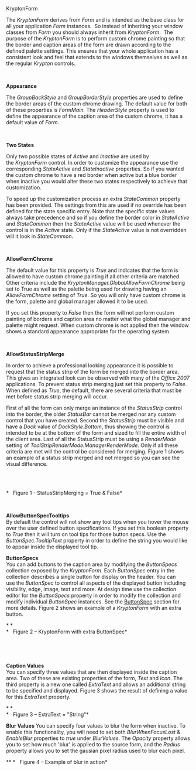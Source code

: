 KryptonForm

The *KryptonForm* derives from *Form* and is intended as the base class for all
your application *Form* instances.  So instead of inheriting your window classes
from *Form* you should always inherit from *KryptonForm*.  The purpose of the
*KryptonForm* is to perform custom chrome painting so that the border and
caption areas of the form are drawn according to the defined palette settings.
This ensures that your whole application has a consistent look and feel that
extends to the windows themselves as well as the regular *Krypton* controls.

 

**Appearance** 

The *GroupBackStyle* and *GroupBorderStyle* properties are used to define the
border areas of the custom chrome drawing. The default value for both of these
properties is *FormMain.* The *HeaderStyle* property is used to define the
appearance of the caption area of the custom chrome, it has a default value of
*Form*.

 

**Two States** 

Only two possible states of *Active* and *Inactive* are used by
the *KryptonForm* control. In order to customize the appearance use the
corresponding *StateActive* and *StateInactive* properties. So if you wanted the
custom chrome to have a red border when active but a blue border when inactive
you would alter these two states respectively to achieve that customization.

To speed up the customization process an extra *StateCommon* property has been
provided. The settings from this are used if no override has been defined for
the state specific entry. Note that the specific state values always take
precedence and so if you define the border color in *StateActive* and
*StateCommon* then the *StateActive* value will be used whenever the control is
in the *Active* state. Only if the *StateActive* value is not overridden will it
look in *StateCommon*.

 

**AllowFormChrome**

The default value for this property is *True* and indicates that the form is
allowed to have custom chrome painting if all other criteria are matched. Other
criteria include the *KryptonManager.GlobalAllowFormChrome* being set to True as
well as the palette being used for drawing having an *AllowFormChrome* setting
of *True*. So you will only have custom chrome is the form, palette and global
manager allowed it to be used.

If you set this property to *False* then the form will not perform custom
painting of borders and caption area no matter what the global manager and
palette might request. When custom chrome is not applied then the window shows a
standard appearance appropriate for the operating system.

 

**AllowStatusStripMerge**

In order to achieve a professional looking appearance it is possible to request
that the status strip of the form be merged into the border area. This gives an
integrated look can be observed with many of the *Office 2007* applications. To
prevent status strip merging just set this property to *False*. When defined as
*True*, the default, there are several criteria that must be met before status
strip merging will occur.

First of all the form can only merge an instance of the *StatusStrip* control
into the border, the older *StatusBar* cannot be merged nor any custom control
that you have created. Second the *StatusStrip* must be visible and have
a *Dock* value of *DockStyle.Bottom*, thus showing the control is intended to be
at the bottom of the form and sized to fill the entire width of the client area.
Last of all the StatusStrip must be using a *RenderMode* setting of
*ToolStripRenderMode.ManagerRenderMode*. Only if all these criteria are met will
the control be considered for merging. Figure 1 shows an example of a status
strip merged and not merged so you can see the visual difference.

 

   
*   Figure 1 - StatusStripMerging = True & False*

 

**AllowButtonSpecTooltips**  
By default the control will not show any tool tips when you hover the mouse over
the user defined button specifications. If you set this boolean property to
*True* then it will turn on tool tips for those button specs. Use the
*ButtonSpec.TooltipText* property in order to define the string you would like
to appear inside the displayed tool tip.  


**ButtonSpecs**  
You can add buttons to the caption area by modifying the *ButtonSpecs*
collection exposed by the *KryptonForm*. Each *ButtonSpec* entry in the
collection describes a single button for display on the header. You can use the
*ButtonSpec* to control all aspects of the displayed button including
visibility, edge, image, text and more. At design time use the collection editor
for the *ButtonSpecs* property in order to modify the collection and modify
individual *ButtonSpec* instances. See the [ButtonSpec](buttonspec.md) section for
more details. Figure 2 shows an example of a *KryptonForm* with an extra button.

* *  
*   Figure 2 – KryptonForm with extra ButtonSpec*

 

 

**Caption Values**  
You can specify three values that are then displayed inside the caption
area. Two of these are existing properties of the form, *Text* and *Icon*. The
third property is a new one called *ExtraText* and allows an additional string
to be specified and displayed. Figure 3 shows the result of defining a value for
this *ExtraText* property.  
  
* *  
*   Figure 3 – ExtraText = "String"*

**Blur Values**
You can specify four values to blur the form when inactive. To enable this functionality,
you will need to set both *BlurWhenFocusLost* & *EnableBlur* properties to *true* under
*BlurValues*. The *Opacity* property allows you to set how much 'blur' is applied to the
source form, and the *Radius* property allows you to set the gausian pixel radius used
to blur each pixel.

**
*   Figure 4 – Example of blur in action*